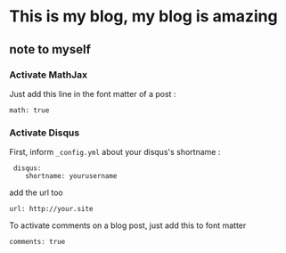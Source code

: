 # This is my blog, my blog is amazing

## note to myself

### Activate MathJax

Just add this line in the font matter of a post :

	math: true

### Activate Disqus

First, inform `_config.yml` about your disqus's shortname :

	 disqus:
		shortname: yourusername

add the url too

	url: http://your.site

To activate comments on a blog post, just add this to font matter

	comments: true
